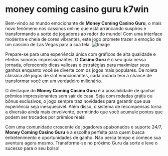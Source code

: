 # money coming casino guru k7win

Bem-vindo ao mundo emocionante de **Money Coming Casino Guru**, o mais novo fenômeno nos cassinos online que está arrancando suspiros e transformando a sorte de jogadores ao redor do mundo! Com uma interface moderna e cheia de cores vibrantes, este jogo promete trazer a emoção de um cassino de Las Vegas para a sua tela. ![Image](https://github.com/user-attachments/assets/b9de9dee-b60e-46a0-9e49-3c6ca594ed6f)

Prepare-se para uma experiência única com gráficos de alta qualidade e efeitos sonoros impressionantes. O **Casino Guru** é o seu guia nessa jornada, oferecendo dicas valiosas e estratégias para maximizar seus ganhos enquanto você se diverte com os jogos mais populares. De roleta clássica até jogos de slot emocionantes, cada rodada tem a chance de transformar você em um verdadeiro milionário.

O destaque do **Money Coming Casino Guru** é a possibilidade de ganhar prêmios impressionantes sem sair de casa. Seja com rodadas grátis ou bônus exclusivos, o jogo sempre traz novidades para garantir que sua experiência seja inesquecível. Além disso, o sistema de recompensas torna a diversão ainda mais envolvente, permitindo que você acumule pontos que podem ser trocados por prêmios reais!

Com uma comunidade crescente de jogadores apaixonados e suporte 24/7, **Money Coming Casino Guru** é a escolha perfeita para quem busca entretenimento e oportunidades de ganho. Não perca tempo e comece sua aventura agora mesmo. Transforme-se no próximo Guru da sorte e leve o sucesso para o seu bolso!